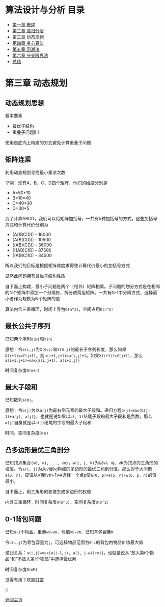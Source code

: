 # 算法设计与分析 目录

- [第一章 概述](Chapter1.md)
- [第二章 递归分治](Chapter2.md)
- [第三章 动态规划](Chapter3.md)
- [第四章 贪心算法](Chapter4.md)
- [第五章 回溯法](Chapter5.md)
- [第六章 分支限界法](Chapter6.md)
- [总结](Summary.md)

# 第三章 动态规划

## 动态规划思想

基本要素

- 最优子结构
- 重叠子问题!!!!

使用自底向上构建的方式避免计算重叠子问题

## 矩阵连乘

利用动态规划寻找最小乘法次数

举例：现有A、B、C、D四个矩阵，他们的维度分别是

- A=50*10
- B=10*40
- C=40*30
- D=30*5

为了计算ABCD，我们可以给矩阵加括号，一共有5种加括号的方式，这些加括号方式和计算代价分别为

- (A((BC)D)) - 16000
- (A(B(CD))) - 10500
- ((AB)(CD)) - 36000
- (((AB)C)D) - 87500
- ((A(BC))D) - 34500

所以我们的目标是根据矩阵维度求得使计算代价最小的加括号方式

显然此问题拥有最优子结构性质

自下而上构建，最小子问题是两个（相邻）矩阵相乘。子问题的划分方式是在相邻的N个矩阵中添加一个分隔符，拆分成两组矩阵。一共有N-1中分隔方式，选择最小者作为规模为N个矩阵的值

算法内含三重循环，时间上界为`O(n^3)`，空间占用`O(n^2)`

## 最长公共子序列

已知两个序列`X(m)`和`Y(n)`

思想：令`a(i,j)`为`X(0:i)`和`Y(0:j)`的最长子序列长度，那么如果`X(i+1)==Y(j+1)`，则`a(i+1,j+1)=a(i,j)+1`。如果`X(i+1)!=Y(j+1)`，那么`a(i+1,j+1)=max{a(i,j+1), a(i+1,j)}`

时间复杂度`O(m+n)`

## 最大子段和

已知数列`a(m)`。

思想：令`b(j)`为以`a(j)`为最右侧元素的最大子段和。递归方程`b(j)=max{b(j-1)+a(j), a(j)}`，也就是说如果以`a(j-1)`结尾子段的最大子段和是负数，那么`a(j)`自身就是以`a(j)`结尾的字段的最大子段和

时间、空间复杂度`O(n)`

## 凸多边形最优三角剖分

已知顶点集合`{v0, v1, ..., vn}`，`w(i, j, k)`为以vi、vj、vk为顶点的三角形的权值。令`a(i, j)`为从vi到vj构成的多边形的最优三角剖分值。那么对于大问题`a(0, n)`，应该从v1到v(n-1)中选择一个点p使`a(0, p)+a(p, n)+w(0, p, n)`的值最小。

自下而上，用三角形的权值生成多边形的权值

内含三重循环，时间复杂度`O(n^3)`，空间复杂度`O(n^2)`

## 0-1背包问题

已知`n+1`个物品，重量`w0-wn`，价值`v0-vn`，已知背包容量`M`

令`a(i,j)`为背包容量为`j`，可选择物品范围为`0-i`的背包内物品价值最大值

递归关系：`a(i,j)=max{a(i-1,j), a(i, j-wi)+vi}`，也就是说从“放入第i个物品”和“不放入第i个物品”中选择最优解

时间复杂度`O(nM)`

觉得有用？欢迎[打赏](../../../donate.md)

:)

[返回主页](../../../index.md)